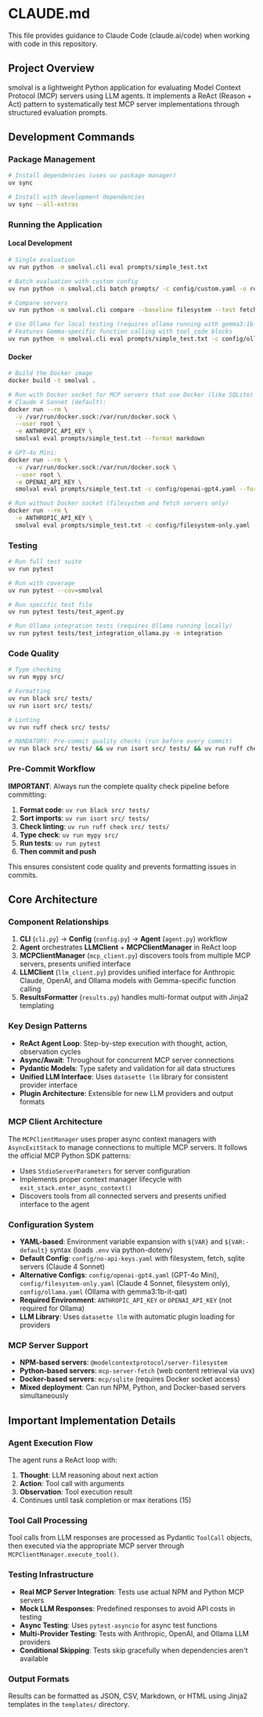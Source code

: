 # CLAUDE.md

This file provides guidance to Claude Code (claude.ai/code) when working with code in this repository.

## Project Overview

smolval is a lightweight Python application for evaluating Model Context Protocol (MCP) servers using LLM agents. It implements a ReAct (Reason + Act) pattern to systematically test MCP server implementations through structured evaluation prompts.

## Development Commands

### Package Management
```bash
# Install dependencies (uses uv package manager)
uv sync

# Install with development dependencies
uv sync --all-extras
```

### Running the Application

#### Local Development
```bash
# Single evaluation
uv run python -m smolval.cli eval prompts/simple_test.txt

# Batch evaluation with custom config
uv run python -m smolval.cli batch prompts/ -c config/custom.yaml -o results/ --format json

# Compare servers
uv run python -m smolval.cli compare --baseline filesystem --test fetch prompts/ --format markdown

# Use Ollama for local testing (requires ollama running with gemma3:1b-it-qat model)
# Features Gemma-specific function calling with tool_code blocks
uv run python -m smolval.cli eval prompts/simple_test.txt -c config/ollama.yaml --format markdown
```

#### Docker
```bash
# Build the Docker image
docker build -t smolval .

# Run with Docker socket for MCP servers that use Docker (like SQLite)
# Claude 4 Sonnet (default):
docker run --rm \
  -v /var/run/docker.sock:/var/run/docker.sock \
  --user root \
  -e ANTHROPIC_API_KEY \
  smolval eval prompts/simple_test.txt --format markdown

# GPT-4o Mini:
docker run --rm \
  -v /var/run/docker.sock:/var/run/docker.sock \
  --user root \
  -e OPENAI_API_KEY \
  smolval eval prompts/simple_test.txt -c config/openai-gpt4.yaml --format markdown

# Run without Docker socket (filesystem and fetch servers only)
docker run --rm \
  -e ANTHROPIC_API_KEY \
  smolval eval prompts/simple_test.txt -c config/filesystem-only.yaml --format markdown
```

### Testing
```bash
# Run full test suite 
uv run pytest

# Run with coverage
uv run pytest --cov=smolval

# Run specific test file
uv run pytest tests/test_agent.py

# Run Ollama integration tests (requires Ollama running locally)
uv run pytest tests/test_integration_ollama.py -m integration
```

### Code Quality
```bash
# Type checking
uv run mypy src/

# Formatting
uv run black src/ tests/
uv run isort src/ tests/

# Linting
uv run ruff check src/ tests/

# MANDATORY: Pre-commit quality checks (run before every commit)
uv run black src/ tests/ && uv run isort src/ tests/ && uv run ruff check src/ tests/ && uv run mypy src/
```

### Pre-Commit Workflow
**IMPORTANT**: Always run the complete quality check pipeline before committing:

1. **Format code**: `uv run black src/ tests/`
2. **Sort imports**: `uv run isort src/ tests/`
3. **Check linting**: `uv run ruff check src/ tests/`
4. **Type check**: `uv run mypy src/`
5. **Run tests**: `uv run pytest`
6. **Then commit and push**

This ensures consistent code quality and prevents formatting issues in commits.

## Core Architecture

### Component Relationships
1. **CLI** (`cli.py`) → **Config** (`config.py`) → **Agent** (`agent.py`) workflow
2. **Agent** orchestrates **LLMClient** + **MCPClientManager** in ReAct loop
3. **MCPClientManager** (`mcp_client.py`) discovers tools from multiple MCP servers, presents unified interface
4. **LLMClient** (`llm_client.py`) provides unified interface for Anthropic Claude, OpenAI, and Ollama models with Gemma-specific function calling
5. **ResultsFormatter** (`results.py`) handles multi-format output with Jinja2 templating

### Key Design Patterns
- **ReAct Agent Loop**: Step-by-step execution with thought, action, observation cycles
- **Async/Await**: Throughout for concurrent MCP server connections
- **Pydantic Models**: Type safety and validation for all data structures
- **Unified LLM Interface**: Uses `datasette llm` library for consistent provider interface
- **Plugin Architecture**: Extensible for new LLM providers and output formats

### MCP Client Architecture
The `MCPClientManager` uses proper async context managers with `AsyncExitStack` to manage connections to multiple MCP servers. It follows the official MCP Python SDK patterns:
- Uses `StdioServerParameters` for server configuration
- Implements proper context manager lifecycle with `exit_stack.enter_async_context()`
- Discovers tools from all connected servers and presents unified interface to the agent

### Configuration System
- **YAML-based**: Environment variable expansion with `${VAR}` and `${VAR:-default}` syntax (loads `.env` via python-dotenv)
- **Default Config**: `config/no-api-keys.yaml` with filesystem, fetch, sqlite servers (Claude 4 Sonnet)
- **Alternative Configs**: `config/openai-gpt4.yaml` (GPT-4o Mini), `config/filesystem-only.yaml` (Claude 4 Sonnet, filesystem only), `config/ollama.yaml` (Ollama with gemma3:1b-it-qat)
- **Required Environment**: `ANTHROPIC_API_KEY` or `OPENAI_API_KEY` (not required for Ollama)
- **LLM Library**: Uses `datasette llm` with automatic plugin loading for providers

### MCP Server Support
- **NPM-based servers**: `@modelcontextprotocol/server-filesystem`
- **Python-based servers**: `mcp-server-fetch` (web content retrieval via uvx)
- **Docker-based servers**: `mcp/sqlite` (requires Docker socket access)
- **Mixed deployment**: Can run NPM, Python, and Docker-based servers simultaneously

## Important Implementation Details

### Agent Execution Flow
The agent runs a ReAct loop with:
1. **Thought**: LLM reasoning about next action
2. **Action**: Tool call with arguments
3. **Observation**: Tool execution result
4. Continues until task completion or max iterations (15)

### Tool Call Processing
Tool calls from LLM responses are processed as Pydantic `ToolCall` objects, then executed via the appropriate MCP server through `MCPClientManager.execute_tool()`.

### Testing Infrastructure
- **Real MCP Server Integration**: Tests use actual NPM and Python MCP servers
- **Mock LLM Responses**: Predefined responses to avoid API costs in testing
- **Async Testing**: Uses `pytest-asyncio` for async test functions
- **Multi-Provider Testing**: Tests with Anthropic, OpenAI, and Ollama LLM providers
- **Conditional Skipping**: Tests skip gracefully when dependencies aren't available

### Output Formats
Results can be formatted as JSON, CSV, Markdown, or HTML using Jinja2 templates in the `templates/` directory.